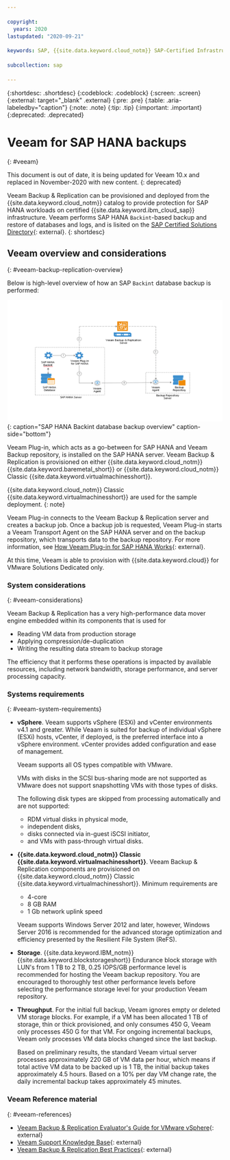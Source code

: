 ```yaml
---

copyright:
  years: 2020
lastupdated: "2020-09-21"

keywords: SAP, {{site.data.keyword.cloud_notm}} SAP-Certified Infrastructure, {{site.data.keyword.ibm_cloud_sap}}, SAP Workloads, Veeam Backup & Replication, Veeam Plug-in, SAP HANA Backup, SAP HANA Backint, SAP NetWeaver Backup, Backups, {{site.data.keyword.cloud_notm}} storage, {{site.data.keyword.blockstorageshort}}

subcollection: sap

---
```


{:shortdesc: .shortdesc}
{:codeblock: .codeblock}
{:screen: .screen}
{:external: target="_blank" .external}
{:pre: .pre}
{:table: .aria-labeledby="caption"}
{:note: .note}
{:tip: .tip}
{:important: .important}
{:deprecated: .deprecated}

# Veeam for SAP HANA backups
{: #veeam}

This document is out of date, it is being updated for Veeam 10.x and replaced in November-2020 with new content.
{: deprecated}

Veeam Backup & Replication can be provisioned and deployed from the {{site.data.keyword.cloud_notm}} catalog to provide protection for SAP HANA workloads on certified {{site.data.keyword.ibm_cloud_sap}} infrastructure. Veeam performs SAP HANA `Backint`-based backup and restore of databases and logs, and is lisited on the [SAP Certified Solutions Directory](https://www.sap.com/dmc/exp/2013_09_adpd/enEN/#/solutions){: external}.
{: shortdesc}

## Veeam overview and considerations
{: #veeam-backup-replication-overview}

Below is high-level overview of how an SAP `Backint` database backup is performed:

![Figure 1. SAP HANA Backint database backup overview](/images/sap-partners-veeam_plug-in.png "SAP HANA Backint database backup overview"){: caption="SAP HANA Backint database backup overview" caption-side="bottom"}

Veeam Plug-in, which acts as a go-between for SAP HANA and Veeam Backup repository, is installed on the SAP HANA server. Veeam Backup & Replication is provisioned on either {{site.data.keyword.cloud_notm}} {{site.data.keyword.baremetal_short}} or {{site.data.keyword.cloud_notm}} Classic {{site.data.keyword.virtualmachinesshort}}.

{{site.data.keyword.cloud_notm}} Classic {{site.data.keyword.virtualmachinesshort}} are used for the sample deployment.
{: note}

Veeam Plug-in connects to the Veeam Backup & Replication server and creates a backup job. Once a backup job is requested, Veeam Plug-in starts a Veeam Transport Agent on the SAP HANA server and on the backup repository, which transports data to the backup repository. For more information, see [How Veeam Plug-in for SAP HANA Works](https://helpcenter.veeam.com/archive/backup/95u4/plugins/sap_hana_plugin.html){: external}.

At this time, Veeam is able to provision with {{site.data.keyword.cloud}} for VMware Solutions Dedicated only.

### System considerations
{: #veeam-considerations}

Veeam Backup & Replication has a very high-performance data mover engine embedded within its components that is used for
* Reading VM data from production storage
* Applying compression/de-duplication
* Writing the resulting data stream to backup storage

The efficiency that it performs these operations is impacted by available resources, including network bandwidth, storage performance, and server processing capacity.

### Systems requirements
{: #veeam-system-requirements}

* **vSphere**. Veeam supports vSphere (ESXi) and vCenter environments v4.1 and greater. While Veaam is suited for backup of individual vSphere (ESXi) hosts, vCenter, if deployed, is the preferred interface into a vSphere environment. vCenter provides added configuration and ease of management.

    Veeam supports all OS types compatible with VMware.

    VMs with disks in the SCSI bus-sharing mode are not supported as VMware does not support snapshotting VMs with those types of disks.

    The following disk types are skipped from processing automatically and are not supported:
    - RDM virtual disks in physical mode,
    - independent disks,
    - disks connected via in-guest iSCSI initiator,
    - and VMs with pass-through virtual disks.

* **{{site.data.keyword.cloud_notm}} Classic {{site.data.keyword.virtualmachinesshort}}**. Veeam Backup & Replication components are provisioned on {{site.data.keyword.cloud_notm}} Classic {{site.data.keyword.virtualmachinesshort}}. Minimum requirements are
    * 4-core
    * 8 GB RAM
    * 1 Gb network uplink speed

    Veeam supports Windows Server 2012 and later, however, Windows Server 2016 is recommended for the advanced storage optimization and efficiency presented by the Resilient File System (ReFS).

* **Storage**. {{site.data.keyword.IBM_notm}} {{site.data.keyword.blockstorageshort}} Endurance block storage with LUN's from 1 TB to 2 TB, 0.25 IOPS/GB performance level is recommended for hosting the Veeam backup repository. You are encouraged to thoroughly test other performance levels before selecting the performance storage level for your production Veeam repository.

* **Throughput**. For the initial full backup, Veeam ignores empty or deleted VM storage blocks. For example, if a VM has been allocated 1 TB of storage, thin or thick provisioned, and only consumes 450 G, Veeam only processes 450 G for that VM. For ongoing incremental backups, Veeam only processes VM data blocks changed since the last backup.

    Based on preliminary results, the standard Veeam virtual server processes approximately 220 GB of VM data per hour, which means if total active VM data to be backed up is 1 TB, the initial backup takes approximately 4.5 hours. Based on a 10% per day VM change rate, the daily incremental backup takes approximately 45 minutes.

### Veeam Reference material
{: #veeam-references}

* [Veeam Backup & Replication Evaluator's Guide for VMware vSphere](https://helpcenter.veeam.com/evaluation/backup/vsphere/en/getting_started.html){: external}
* [Veeam Support Knowledge Base](https://www.veeam.com/kb_search_results.html){: external}
* [Veeam Backup & Replication Best Practices](https://bp.veeam.com/vbr){: external}
